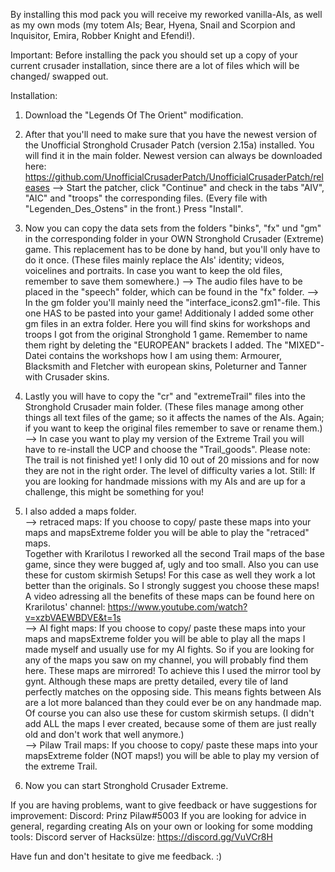 By installing this mod pack you will receive my reworked vanilla-AIs, as well as my own mods (my totem AIs; Bear, Hyena, Snail and Scorpion and Inquisitor, Emira, Robber Knight and Efendi!).

Important:
Before installing the pack you should set up a copy of your current crusader installation, since there are a lot of files which will be changed/ swapped out.

Installation:

1. Download the "Legends Of The Orient" modification.

2. After that you'll need to make sure that you have the newest version of the Unofficial Stronghold Crusader Patch (version 2.15a) installed. You will find it in the main folder. Newest version can always be downloaded here: https://github.com/UnofficialCrusaderPatch/UnofficialCrusaderPatch/releases
--> Start the patcher, click "Continue" and check in the tabs "AIV", "AIC" and "troops" the corresponding files. (Every file with "Legenden_Des_Ostens" in the front.) Press "Install".

3. Now you can copy the data sets from the folders "binks", "fx" und "gm" in the corresponding folder in your OWN Stronghold Crusader (Extreme) game. This replacement has to be done by hand, but you'll only have to do it once.
(These files mainly replace the AIs' identity; videos, voicelines and portraits. In case you want to keep the old files, remember to save them somewhere.)
--> The audio files have to be placed in the "speech" folder, which can be found in the "fx" folder.
--> In the gm folder you'll mainly need the "interface_icons2.gm1"-file. This one HAS to be pasted into your game! Additionaly I added some other gm files in an extra folder. Here you will find skins for workshops and troops I got from the original Stronghold 1 game.
Remember to name them right by deleting the "EUROPEAN" brackets I added. The "MIXED"-Datei contains the workshops how I am using them: Armourer, Blacksmith and Fletcher with european skins, Poleturner and Tanner with Crusader skins.

4. Lastly you will have to copy the "cr" and "extremeTrail" files into the Stronghold Crusader main folder. (These files manage among other things all text files of the game; so it affects the names of the AIs. Again; if you want to keep the original files remember to save or rename them.)
--> In case you want to play my version of the Extreme Trail you will have to re-install the UCP and choose the "Trail_goods". Please note: The trail is not finished yet! I only did 10 out of 20 missions and for now they are not in the right order. The level of difficulty varies a lot. Still: If you are looking for handmade missions with my AIs and are up for a challenge, this might be something for you!

5. I also added a maps folder.   
--> retraced maps: If you choose to copy/ paste these maps into your maps and mapsExtreme folder you will be able to play the "retraced" maps.  
Together with Krarilotus I reworked all the second Trail maps of the base game, since they were bugged af, ugly and too small. Also you can use these for custom skirmish Setups! For this case as well they work a lot better than the originals. So I strongly suggest you choose these maps! A video adressing all the benefits of these maps can be found here on Krarilotus' channel: https://www.youtube.com/watch?v=xzbVAEWBDVE&t=1s  
--> AI fight maps: If you choose to copy/ paste these maps into your maps and mapsExtreme folder you will be able to play all the maps I made myself and usually use for my AI fights. So if you are looking for any of the maps you saw on my channel, you will probably find them here.  These maps are mirrored! To achieve this I used the mirror tool by gynt. Although these maps are pretty detailed, every tile of land perfectly matches on the opposing side. This means fights between AIs are a lot more balanced than they could ever be on any handmade map. Of course you can also use these for custom skirmish setups. (I didn't add ALL the maps I ever created, because some of them are just really old and don't work that well anymore.)  
--> Pilaw Trail maps: If you choose to copy/ paste these maps into your mapsExtreme folder (NOT maps!) you will be able to play my version of the extreme Trail.

6. Now you can start Stronghold Crusader Extreme.

If you are having problems, want to give feedback or have suggestions for improvement:
Discord: Prinz Pilaw#5003
If you are looking for advice in general, regarding creating AIs on your own or looking for some modding tools:
Discord server of Hacksülze: https://discord.gg/VuVCr8H

Have fun and don't hesitate to give me feedback. :)
